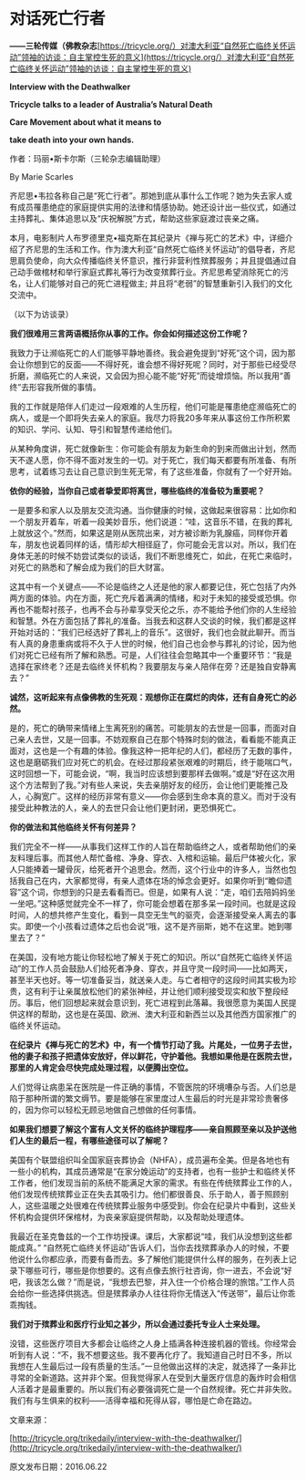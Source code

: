 # 对话死亡行者

**——三轮传媒（佛教杂志**[https://tricycle.org/）对澳大利亚“自然死亡临终关怀运动”领袖的访谈：自主掌控生死的意义](https://tricycle.org/）对澳大利亚“自然死亡临终关怀运动”领袖的访谈：自主掌控生死的意义)

**Interview with the Deathwalker**

**Tricycle talks to a leader of Australia’s Natural Death**

**Care Movement about what it means to**

**take death into your own hands.**

作者：玛丽•斯卡尔斯（三轮杂志编辑助理）

By Marie Scarles

齐尼思•韦拉各称自己是“死亡行者”。那她到底从事什么工作呢？她为失去家人或有成员罹患绝症的家庭提供实用的法律和情感协助。她还设计出一些仪式，如通过主持葬礼、集体追思以及“庆祝解脱”方式，帮助这些家庭渡过丧亲之痛。

本月，电影制片人布罗德里克•福克斯在其纪录片《禅与死亡的艺术》中，详细介绍了齐尼思的生活和工作。作为澳大利亚“自然死亡临终关怀运动”的倡导者，齐尼思肩负使命，向大众传播临终关怀意识，推行非营利性殡葬服务；并且提倡通过自己动手做棺材和举行家庭式葬礼等行为改变殡葬行业。齐尼思希望消除死亡的污名，让人们能够对自己的死亡进程做主; 并且将“老弱”的智慧重新引入我们的文化交流中。

（以下为访谈录）

**我们很难用三言两语概括你从事的工作。你会如何描述这份工作呢？**

我致力于让濒临死亡的人们能够平静地善终。我会避免提到“好死”这个词，因为那会让你想到它的反面——不得好死，谁会想不得好死呢？同时，对于那些已经受尽折磨，濒临死亡的人来说，又会因为担心能不能“好死”而徒增烦恼。所以我用“善终”去形容我所做的事情。

我的工作就是陪伴人们走过一段艰难的人生历程，他们可能是罹患绝症濒临死亡的病人，或是一个即将失去亲人的家庭。我尽力将我20多年来从事这份工作所积累的知识、学问、认知、导引和智慧传递给他们。

从某种角度讲，死亡就像新生：你可能会有朋友为新生命的到来而做出计划，然而天不遂人愿，你不得不面对发生的一切。对于死亡，我们每天都要有所准备、有所思考，试着练习去让自己意识到生死无常，有了这些准备，你就有了一个好开始。

**依你的经验，当你自己或者挚爱即将离世，哪些临终的准备较为重要呢？**

一是要多和家人以及朋友交流沟通。当你健康的时候，这做起来很容易：比如你和一个朋友开着车，听着一段美妙音乐，他们说道：“哇，这音乐不错，在我的葬礼上就放这个。”然而，如果这是刚从医院出来，对方被诊断为乳腺癌，同样你开着车，朋友也说着同样的话，情形却大相径庭了，你可能会无言以对。所以，我们在身体无恙的时候不妨尝试类似的谈话，我们不断思维死亡，如此，在死亡来临时，对死亡的熟悉和了解会成为我们的巨大财富。

这其中有一个关键点——不论是临终之人还是他的家人都要记住，死亡包括了内外两方面的体验。内在方面，死亡充斥着满满的情绪，和对于未知的接受或恐惧。你再也不能帮衬孩子，也再不会与孙辈享受天伦之乐，亦不能给予他们你的人生经验和智慧。外在方面包括了葬礼的准备。当我去和这群人交谈的时候，我们都是这样开始对话的：“我们已经选好了葬礼上的音乐”。这很好，我们也会就此聊开。而当有人真的身患重病或将不久于人世的时候，他们自己也会参与葬礼的讨论，因为他们对死亡已经有所了解和熟悉。可是，人们往往会忽略其中一个重要环节：“我是选择在家终老？还是去临终关怀机构？我要朋友与亲人陪伴在旁？还是独自安静离去？”

**诚然，这听起来有点像佛教的生死观：观想你正在腐烂的肉体，还有自身死亡的必然。**

是的，死亡的确带来情绪上生离死别的痛苦。可能朋友的去世是一回事，而面对自己亲人去世，又是一回事。不妨观察自己在那个特殊时刻的做法，看看能不能真正面对，这也是一个有趣的体验。像我这种一把年纪的人们，都经历了无数的事件，这也是磨砺我们应对死亡的机会。在经过那段紧张艰难的时期后，终于能喘口气，这时回想一下，可能会说，“啊，我当时应该想到要那样去做啊。”或是“好在这次用这个方法帮到了我。”对有些人来说，失去亲朋好友的经历，会让他们更能推己及人，心胸宽广。这样的经历非常有意义——你会感到生命本真的意义。而对于没有接受此种教法的人，亲人的去世只会让他们更封闭，更恐惧死亡。

**你的做法和其他临终关怀有何差异？**

我们完全不一样——从事我们这样工作的人旨在帮助临终之人，或者帮助他们的亲友料理后事。而其他人帮忙备棺、净身、穿衣、入棺和运输。最后尸体被火化，家人只能捧着一罐骨灰，给死者开个追思会。然而，这个行业中的许多人，当然也包括我自己在内，大家都觉得，有亲人遗体在场的悼念会更好。如果你听到“瞻仰遗容”这个词，你想到的只是去看看而已。但是，如果有人说：“走，咱们去陪妈妈坐一坐吧。”这种感觉就完全不一样了，你可能会想着在那多呆一段时间。也就是这段时间，人的想共修产生变化，看到一具空无生气的驱壳，会逐渐接受亲人离去的事实。即使一个小孩看过遗体之后也会说“哦，这不是齐丽斯，她不在这里。她到哪里去了？”

在美国，没有地方能让你轻松地了解关于死亡的知识。所以“自然死亡临终关怀运动”的工作人员会鼓励人们给死者净身、穿衣，并且守灵一段时间——比如两天，甚至半天也好。等一切准备妥当，就送亲人走。与亡者相守的这段时间其实极为珍贵，这有利于让亲属放松他们的紧张神经，并让他们顺利接受现实和放下整段经历。事后，他们回想起来就会意识到，死亡进程到此落幕。我很愿意为美国人民提供这样的帮助，这也是在英国、欧洲、澳大利亚和新西兰以及其他西方国家推广的临终关怀运动。

**在纪录片《禅与死亡的艺术》中，有一个情节打动了我。片尾处，一位男子去世，他的妻子和孩子把遗体安放好，伴以鲜花，守护着他。我想如果他是在医院去世，那里的人肯定会尽快完成处理过程，以便腾出空位。**

人们觉得让病患呆在医院是一件正确的事情，不管医院的环境嘈杂与否。人们总是陷于那种所谓的繁文缛节。要是能够在家里度过人生最后的时光是非常珍贵奢侈的，因为你可以轻松无顾忌地做自己想做的任何事情。

**如果我们想要了解这个富有人文关怀的临终护理程序——亲自照顾至亲以及护送他们人生的最后一程，有哪些途径可以了解呢？**

美国有个联盟组织叫全国家庭丧葬协会（NHFA），成员遍布全美。但是各地也有一些小的机构，其成员通常是“在家分娩运动”的支持者，也有一些护士和临终关怀工作者，他们发现当前的系统不能满足大家的需求。有些在传统殡葬业工作的人，他们发现传统殡葬业正在失去其吸引力。他们都很善良、乐于助人，善于照顾别人，这些温暖之处很难在传统殡葬业服务中感受到。你会在纪录片中看到，这些关怀机构会提供环保棺材，为丧亲家庭提供帮助，以及帮助处理遗体。

我最近在圣克鲁兹的一个工作坊授课。课后，大家都说“哇，我们从没想到这些都能成真。” “自然死亡临终关怀运动”告诉人们，当你去找殡葬承办人的时候，不要他说什么你都应承，而要有备而去。多了解他们能提供什么样的服务，在列表上记录下哪些可行，哪些是你想要的。这有点像去旅行社咨询，你一进去，不会说“好吧，我该怎么做？”而是说，“我想去巴黎，并入住一个价格合理的旅馆。”工作人员会给你一些选择供挑选。但是殡葬承办人往往将你无情送入“传送带”，最后让你乖乖掏钱。

**我们对于殡葬业和医疗行业知之甚少，所以会通过委托专业人士来处理。**

没错，这些医疗项目大多都会让临终之人身上插满各种连接机器的管线。你经常会听到有人说：“不，我不想要这些。我不要再化疗了。我知道自己时日不多，所以我想在人生最后过一段有质量的生活。”一旦他做出这样的决定，就选择了一条非比寻常的全新道路。这并非个案。但我觉得家人在受到大量医疗信息的轰炸时会相信人活着才是最重要的。所以我们有必要强调死亡是一个自然规律。死亡并非失败。我们有与生俱来的权利——活得幸福和死得从容，哪怕是亡命在路边。

文章来源：

[http://tricycle.org/trikedaily/interview-with-the-deathwalker/](http://tricycle.org/trikedaily/interview-with-the-deathwalker/)

原文发布日期：2016.06.22


